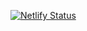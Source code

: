 [![Netlify Status](https://api.netlify.com/api/v1/badges/a5ecac3a-1a1e-4bbe-af22-ae7709bb6b07/deploy-status)](https://app.netlify.com/sites/define24/deploys)
